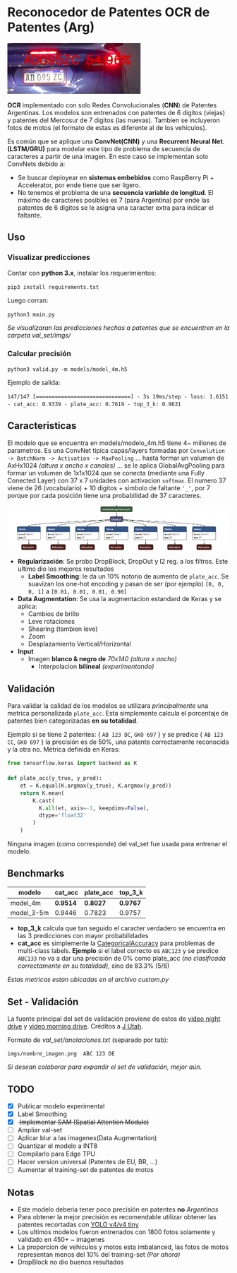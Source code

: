 # Reconocedor de Patentes OCR de Patentes (Arg)

![Demo](extra/local_recog_demo.png)

**OCR** implementado con solo Redes Convolucionales (**CNN**) de Patentes Argentinas. Los modelos son entrenados con patentes de 6 digitos (viejas) y patentes del Mercosur de 7 digitos (las nuevas). Tambien se incluyeron fotos de motos (el formato de estas es diferente al de los vehiculos).

Es común que se aplique una **ConvNet(CNN)** y una **Recurrent Neural Net. (LSTM/GRU)** para modelar este tipo de problema de secuencia de caracteres a partir de una imagen. En este caso se implementan solo ConvNets debido a:
* Se buscar deployear en **sistemas embebidos** como RaspBerry Pi + Accelerator, por ende tiene que ser ligero.
* No tenemos el problema de una **secuencia variable de longitud**. El máximo de caracteres posibles es 7 (para Argentina) por ende las patentes de 6 digitos se le asigna una caracter extra para indicar el faltante.

## Uso

### Visualizar predicciones

Contar con **python 3.x**, instalar los requerimientos:

`pip3 install requirements.txt`

Luego corran:

`python3 main.py`

*Se visualizaran las predicciones hechas a patentes que se encuentren en la carpeta val_set/imgs/*

### Calcular precisión

`python3 valid.py -m models/model_4m.h5`

Ejemplo de salida:

`147/147 [==============================] - 3s 19ms/step - loss: 1.6151 - cat_acc: 0.9339 - plate_acc: 0.7619 - top_3_k: 0.9631`

## Caracteristicas

El modelo que se encuentra en models/modelo_4m.h5 tiene 4~ millones de parametros. Es una ConvNet tipica capas/layers formadas por `Convolution -> BatchNorm -> Activation -> MaxPooling` ... hasta formar un volumen de AxHx1024 *(altura x ancho x canales)* ... se le aplica GlobalAvgPooling para formar un volumen de 1x1x1024 que se conecta (mediante una Fully Conected Layer) con 37 x 7 unidades con activacion `softmax`. El numero 37 viene de 26 (vocabulario) + 10 digitos + simbolo de faltante `'_'`, por 7 porque por cada posición tiene una probabilidad de 37 caracteres.

![model head](extra/FCN.png)

* **Regularización**: Se probo DropBlock, DropOut y l2 reg. a los filtros. Este ultimo dio los mejores resultados
   * **Label Smoothing**: le da un 10% notorio de aumento de `plate_acc`. Se suavizan los one-hot encoding y pasan de ser (por ejemplo) ```[0, 0, 0, 1]``` a ```[0.01, 0.01, 0.01, 0.90]```
* **Data Augmentation**: Se usa la augmentacion estandard de Keras y se aplica:
    * Cambios de brillo
    * Leve rotaciones
    * Shearing (tambien leve)
    * Zoom
    * Desplazamiento Vertical/Horizontal
* **Input**
   * Imagen **blanco & negro de** *70x140* *(altura x ancho)*
       * Interpolacion **bilineal** *(experimentando)*

## Validación

Para validar la calidad de los modelos se utilizara *principalmente* una metrica personalizada `plate_acc`. Esta simplemente calcula el porcentaje de patentes bien categorizadas **en su totalidad**.

Ejemplo si se tiene 2 patentes: { `AB 123 DC`, `GKO 697` } y se predice { `AB 123 CC`, `GKO 697` } la precisión es de 50%, una patente correctamente reconocida y la otra no.
Métrica definida en Keras:
```python
from tensorflow.keras import backend as K

def plate_acc(y_true, y_pred):
    et = K.equal(K.argmax(y_true), K.argmax(y_pred))
    return K.mean(
        K.cast(
          K.all(et, axis=-1, keepdims=False),
          dtype='float32'
        )
    )
```

Ninguna imagen (como corresponde) del val_set fue usada para entrenar el modelo.

## Benchmarks

| modelo  | cat_acc | plate_acc | top_3_k |
| -------  | ----------- | ------ | ------ |
| model_4m |   **0.9514**    | **0.8027** | **0.9767** |
| model_3-5m |   0.9446    | 0.7823 | 0.9757 |

* **top_3_k** calcula que tan seguido el caracter verdadero se encuentra en las 3 predicciones con mayor probabilidades
* **cat_acc** es simplemente la [CategoricalAccuracy](https://www.tensorflow.org/api_docs/python/tf/keras/metrics/CategoricalAccuracy) para problemas de multi-class labels. **Ejemplo** si el label correcto es `ABC123` y se predice `ABC133` no va a dar una precisión de 0% como plate_acc *(no clasificada correctamente en su totalidad)*, sino de 83.3% (5/6)

*Estas metricas estan ubicadas en el archivo custom.py*

## Set - Validación

La fuente principal del set de validación proviene de estos de [video night drive](https://www.youtube.com/watch?v=75X9vSFCh14) y [video morning drive](https://www.youtube.com/watch?v=-TPJot7-HTs). Créditos a [J Utah](https://www.youtube.com/channel/UCBcVQr-07MH-p9e2kRTdB3A).

Formato de *val_set/anotaciones.txt* (separado por tab):
```
imgs/nombre_imagen.png  ABC 123 DE
```

*Si desean colaborar para expandir el set de validación, mejor aún.*


## TODO

- [x] Publicar modelo experimental
- [x] Label Smoothing
- [x] <del> Implementar SAM (Spatial Attention Module) </del>
- [ ] Ampliar val-set
- [ ] Aplicar blur a las imagenes(Data Augmentation)
- [ ] Quantizar el modelo a INT8
- [ ] Compilarlo para Edge TPU
- [ ] Hacer version universal (Patentes de EU, BR, ...)
- [ ] Aumentar el training-set de patentes de motos

## Notas

* Este modelo deberia tener poco precisión en patentes **no** *Argentinas*
* Para obtener la mejor precisión es recomendable utilizar obtener las patentes recortadas con [YOLO v4/v4 tiny](https://github.com/ankandrew/LocalizadorPatentes)
* Los ultimos modelos fueron entrenados con 1800 fotos solamente y validado en 450+ ~ imagenes
* La proporcion de vehiculos y motos esta imbalanced, las fotos de motos representan menos del 10% del training-set *(Por ahora)*
* DropBlock no dio buenos resultados
